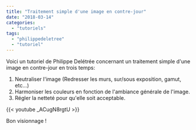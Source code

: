 ```yaml
---
title: "Traitement simple d'une image en contre-jour"
date: "2018-03-14"
categories: 
  - "tutoriels"
tags: 
  - "philippedeletree"
  - "tutoriel"
---
```


Voici un tutoriel de Philippe Delétrée concernant un traitement simple d'une image en contre-jour en trois temps:

1. Neutraliser l'image (Redresser les murs, sur/sous exposition, gamut, etc...)
2. Harmoniser les couleurs en fonction de l'ambiance générale de l'image.
3. Régler la netteté pour qu'elle soit acceptable.

{{< youtube _ACugN8rgtU >}}

Bon visionnage !
